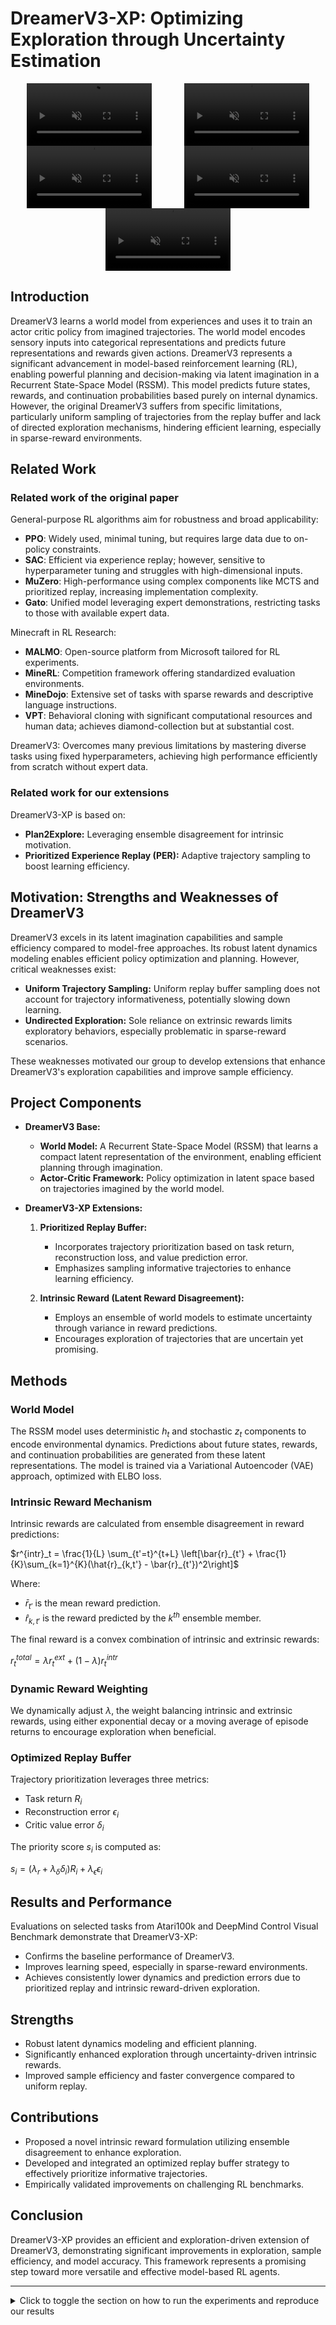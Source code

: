 # DreamerV3-XP: Optimizing Exploration through Uncertainty Estimation
<div style="display: flex; justify-content: space-around; flex-wrap: wrap;">
    <video width="200" autoplay muted>
        <source src="videos/battle_zone.mp4" type="video/mp4">
        Your browser does not support the video tag.
    </video>
    <video width="200" autoplay muted>
        <source src="videos/krull.mp4" type="video/mp4">
        Your browser does not support the video tag.
    </video>
    <video width="200" autoplay muted>
        <source src="videos/boxing.mp4" type="video/mp4">
        Your browser does not support the video tag.
    </video>
    <video width="200" autoplay muted>
        <source src="videos/cup_catch.mp4" type="video/mp4">
        Your browser does not support the video tag.
    </video>
    <video width="200" autoplay muted>
        <source src="videos/reacher_hard.mp4" type="video/mp4">
        Your browser does not support the video tag.
    </video>
</div>


## Introduction
DreamerV3 learns a world model from experiences and uses it to train an actor critic policy from imagined trajectories. The world model encodes sensory inputs into categorical representations and predicts future representations and rewards given actions. DreamerV3 represents a significant advancement in model-based reinforcement learning (RL), enabling powerful planning and decision-making via latent imagination in a Recurrent State-Space Model (RSSM). This model predicts future states, rewards, and continuation probabilities based purely on internal dynamics. However, the original DreamerV3 suffers from specific limitations, particularly uniform sampling of trajectories from the replay buffer and lack of directed exploration mechanisms, hindering efficient learning, especially in sparse-reward environments.

## Related Work
### Related work of the original paper
General-purpose RL algorithms aim for robustness and broad applicability:
- **PPO**: Widely used, minimal tuning, but requires large data due to on-policy constraints.
- **SAC**: Efficient via experience replay; however, sensitive to hyperparameter tuning and struggles with high-dimensional inputs.
- **MuZero**: High-performance using complex components like MCTS and prioritized replay, increasing implementation complexity.
- **Gato**: Unified model leveraging expert demonstrations, restricting tasks to those with available expert data.
  
Minecraft in RL Research:
- **MALMO**: Open-source platform from Microsoft tailored for RL experiments.
- **MineRL**: Competition framework offering standardized evaluation environments.
- **MineDojo**: Extensive set of tasks with sparse rewards and descriptive language instructions.
- **VPT**: Behavioral cloning with significant computational resources and human data; achieves diamond-collection but at substantial cost.
  
DreamerV3: Overcomes many previous limitations by mastering diverse tasks using fixed hyperparameters, achieving high performance efficiently from scratch without expert data.

### Related work for our extensions
DreamerV3-XP is based on:
- **Plan2Explore:** Leveraging ensemble disagreement for intrinsic motivation.
- **Prioritized Experience Replay (PER):** Adaptive trajectory sampling to boost learning efficiency.

## Motivation: Strengths and Weaknesses of DreamerV3
DreamerV3 excels in its latent imagination capabilities and sample efficiency compared to model-free approaches. Its robust latent dynamics modeling enables efficient policy optimization and planning. However, critical weaknesses exist:

- **Uniform Trajectory Sampling:** Uniform replay buffer sampling does not account for trajectory informativeness, potentially slowing down learning.
- **Undirected Exploration:** Sole reliance on extrinsic rewards limits exploratory behaviors, especially problematic in sparse-reward scenarios.

These weaknesses motivated our group to develop extensions that enhance DreamerV3's exploration capabilities and improve sample efficiency.

## Project Components
- **DreamerV3 Base:**
  - **World Model:** A Recurrent State-Space Model (RSSM) that learns a compact latent representation of the environment, enabling efficient planning through imagination.
  - **Actor-Critic Framework:** Policy optimization in latent space based on trajectories imagined by the world model.

- **DreamerV3-XP Extensions:**
  1. **Prioritized Replay Buffer:**
     - Incorporates trajectory prioritization based on task return, reconstruction loss, and value prediction error.
     - Emphasizes sampling informative trajectories to enhance learning efficiency.

  2. **Intrinsic Reward (Latent Reward Disagreement):**
     - Employs an ensemble of world models to estimate uncertainty through variance in reward predictions.
     - Encourages exploration of trajectories that are uncertain yet promising.

## Methods
### World Model
The RSSM model uses deterministic $h_t$ and stochastic $z_t$ components to encode environmental dynamics. Predictions about future states, rewards, and continuation probabilities are generated from these latent representations. The model is trained via a Variational Autoencoder (VAE) approach, optimized with ELBO loss.

### Intrinsic Reward Mechanism
Intrinsic rewards are calculated from ensemble disagreement in reward predictions:

$`r^{intr}_t = \frac{1}{L} \sum_{t'=t}^{t+L} \left[\bar{r}_{t'} + \frac{1}{K}\sum_{k=1}^{K}(\hat{r}_{k,t'} - \bar{r}_{t'})^2\right]`$

Where:
- $\bar{r}_{t'}$ is the mean reward prediction.
- $\hat{r}_{k,t'}$ is the reward predicted by the $k^{th}$ ensemble member.

The final reward is a convex combination of intrinsic and extrinsic rewards:

$r^{total}_t = \lambda r^{ext}_t + (1-\lambda)r^{intr}_t$

### Dynamic Reward Weighting
We dynamically adjust $\lambda$, the weight balancing intrinsic and extrinsic rewards, using either exponential decay or a moving average of episode returns to encourage exploration when beneficial.

### Optimized Replay Buffer
Trajectory prioritization leverages three metrics:
- Task return $R_i$
- Reconstruction error $\epsilon_i$
- Critic value error $\delta_i$

The priority score $s_i$ is computed as:

$s_i = (\lambda_r + \lambda_\delta \delta_i) R_i + \lambda_\epsilon \epsilon_i$

## Results and Performance
Evaluations on selected tasks from Atari100k and DeepMind Control Visual Benchmark demonstrate that DreamerV3-XP:
- Confirms the baseline performance of DreamerV3.
- Improves learning speed, especially in sparse-reward environments.
- Achieves consistently lower dynamics and prediction errors due to prioritized replay and intrinsic reward-driven exploration.

## Strengths
- Robust latent dynamics modeling and efficient planning.
- Significantly enhanced exploration through uncertainty-driven intrinsic rewards.
- Improved sample efficiency and faster convergence compared to uniform replay.

## Contributions
- Proposed a novel intrinsic reward formulation utilizing ensemble disagreement to enhance exploration.
- Developed and integrated an optimized replay buffer strategy to effectively prioritize informative trajectories.
- Empirically validated improvements on challenging RL benchmarks.

## Conclusion
DreamerV3-XP provides an efficient and exploration-driven extension of DreamerV3, demonstrating significant improvements in exploration, sample efficiency, and model accuracy. This framework represents a promising step toward more versatile and effective model-based RL agents.

---
<details>
<summary>Click to toggle the section on how to run the experiments and reproduce our results</summary>

# How to use the Experimental Framework
The experimental framework is designed to serve as a single point of entry for running experiments in a well-documented and structured way - to avoid that information gets lost. It also allows to create aggregated tables for use in a paper.
<br>
<br>

## Running Experiments
The experiments/experiment_definitions.py package serves as a CLI for running experiments.
The first argument is the name of the experiment function and the following arguments can be function arguments that should be passed to the experiment functions defined in experiment_definitions.py. The name of the run config is case insensitive. The structure works as follows:
```
python experiments/experiment_definitions.py experiment_function_name --optional_function_argument value
```
For instance, to run the standard experiment from the DreamerV3 Readme page:
```
python experiments/experiment_definitions.py run_standard_dreamer --name "Test Run to check functionality" --description "Just a run with 2 seeds for testing purposes" --num_seeds 2
```
<br>

## Accessing the Results
After running experiments, all results are stored in `dreamerv3/artifacts/results.csv`. It contains the content of the config file, the run config (preset) and the last logs of all training metrics.
<br>
<br>

## Creating Tables
To create tables that are aggregated over several runs of the same experiment using different seeds, you can use the tables CLI. To create a table from the results CLI, run:
```
python experiments/tables.py
```
To include/exclude metrics from the table, modify the default argument of the `process_experiment_results` function in `tables.py`. To include experiments, add/remove the names of the experiments from the `experiment_names` default argument set. The result is printed to the commandline.
<br>

# Custom Plotting Tool 

The `custom_plot.py` script provides visualization capabilities for experiment results, supporting both score metrics and training losses.

### Basic Usage

```bash
python custom_plot.py --logdir path/to/logs/ --outdir plots/
```

### Key Features

- Automatically discovers and groups runs by method, game, and seed
- Plots individual runs and statistical aggregates (mean, median)
- Supports multiple metrics visualization (scores and various loss types)
- Auto-scales y-axis based on data range (log scale for loss metrics)

### Options

```bash
# Filter by specific methods 
python custom_plot.py --method_filter default latent_reward_disagreement

# Specify custom metrics to plot
python custom_plot.py --metrics train/loss/rew train/loss/value

# Include self-normalized statistics
python custom_plot.py --stats mean self_mean

# To disable automatic log scaling for loss metrics
python custom_plot.py --auto_log_scale False
```
</details>



